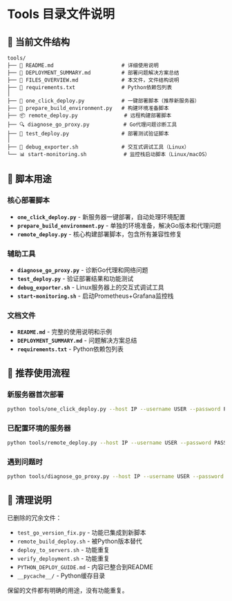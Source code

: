 # Tools 目录文件说明

## 📁 当前文件结构

```
tools/
├── 📄 README.md                      # 详细使用说明
├── 📄 DEPLOYMENT_SUMMARY.md          # 部署问题解决方案总结
├── 📄 FILES_OVERVIEW.md              # 本文件，文件结构说明
├── 📄 requirements.txt               # Python依赖包列表
│
├── 🚀 one_click_deploy.py            # 一键部署脚本（推荐新服务器）
├── 🔧 prepare_build_environment.py   # 构建环境准备脚本
├── 📦 remote_deploy.py               # 远程构建部署脚本
├── 🔍 diagnose_go_proxy.py           # Go代理问题诊断工具
├── 🧪 test_deploy.py                 # 部署测试验证脚本
│
├── 🐛 debug_exporter.sh              # 交互式调试工具（Linux）
└── 📊 start-monitoring.sh            # 监控栈启动脚本（Linux/macOS）
```

## 🎯 脚本用途

### 核心部署脚本
- **`one_click_deploy.py`** - 新服务器一键部署，自动处理环境配置
- **`prepare_build_environment.py`** - 单独的环境准备，解决Go版本和代理问题
- **`remote_deploy.py`** - 核心构建部署脚本，包含所有兼容性修复

### 辅助工具
- **`diagnose_go_proxy.py`** - 诊断Go代理和网络问题
- **`test_deploy.py`** - 验证部署结果和功能测试
- **`debug_exporter.sh`** - Linux服务器上的交互式调试工具
- **`start-monitoring.sh`** - 启动Prometheus+Grafana监控栈

### 文档文件
- **`README.md`** - 完整的使用说明和示例
- **`DEPLOYMENT_SUMMARY.md`** - 问题解决方案总结
- **`requirements.txt`** - Python依赖包列表

## 🚀 推荐使用流程

### 新服务器首次部署
```bash
python tools/one_click_deploy.py --host IP --username USER --password PASS
```

### 已配置环境的服务器
```bash
python tools/remote_deploy.py --host IP --username USER --password PASS
```

### 遇到问题时
```bash
python tools/diagnose_go_proxy.py --host IP --username USER --password PASS
```

## 🧹 清理说明

已删除的冗余文件：
- `test_go_version_fix.py` - 功能已集成到新脚本
- `remote_build_deploy.sh` - 被Python版本替代
- `deploy_to_servers.sh` - 功能重复
- `verify_deployment.sh` - 功能重复
- `PYTHON_DEPLOY_GUIDE.md` - 内容已整合到README
- `__pycache__/` - Python缓存目录

保留的文件都有明确的用途，没有功能重复。
